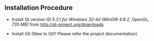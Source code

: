 
## Installation Procedure

* Install Qt version *Qt 5.3.1 for Windows 32-bit (MinGW 4.8.2, OpenGL, 735 MB)* from [http://qt-project.org/downloads
](http://qt-project.org/downloads)

* Install Git (New to Git!! Please refer the project documentation)

